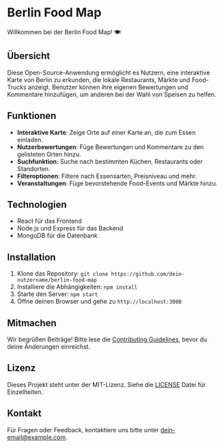 # Berlin Food Map

Willkommen bei der Berlin Food Map! 🍽️

## Übersicht
Diese Open-Source-Anwendung ermöglicht es Nutzern, eine interaktive Karte von Berlin zu erkunden, die lokale Restaurants, Märkte und Food-Trucks anzeigt. Benutzer können ihre eigenen Bewertungen und Kommentare hinzufügen, um anderen bei der Wahl von Speisen zu helfen.

## Funktionen
- **Interaktive Karte**: Zeige Orte auf einer Karte an, die zum Essen einladen.
- **Nutzerbewertungen**: Füge Bewertungen und Kommentare zu den gelisteten Orten hinzu.
- **Suchfunktion**: Suche nach bestimmten Küchen, Restaurants oder Standorten.
- **Filteroptionen**: Filtere nach Essensarten, Preisniveau und mehr.
- **Veranstaltungen**: Füge bevorstehende Food-Events und Märkte hinzu.

## Technologien
- React für das Frontend
- Node.js und Express für das Backend
- MongoDB für die Datenbank

## Installation
1. Klone das Repository: `git clone https://github.com/dein-nutzername/berlin-food-map`
2. Installiere die Abhängigkeiten: `npm install`
3. Starte den Server: `npm start`
4. Öffne deinen Browser und gehe zu `http://localhost:3000`

## Mitmachen
Wir begrüßen Beiträge! Bitte lese die [Contributing Guidelines](CONTRIBUTING.md), bevor du deine Änderungen einreichst.

## Lizenz
Dieses Projekt steht unter der MIT-Lizenz. Siehe die [LICENSE](LICENSE) Datei für Einzelheiten.

## Kontakt
Für Fragen oder Feedback, kontaktiere uns bitte unter [dein-email@example.com](mailto:dein-email@example.com).